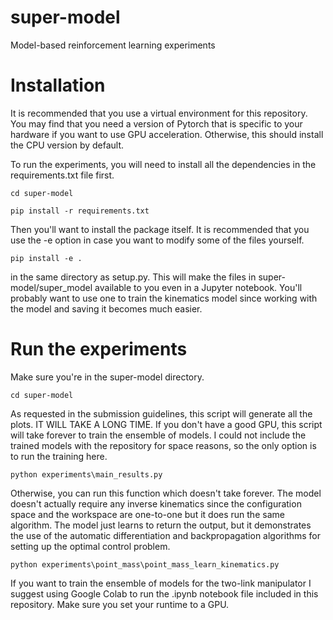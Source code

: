 # super-model
Model-based reinforcement learning experiments


# Installation
It is recommended that you use a virtual environment for this repository. You may find that you need a version of Pytorch that is specific to your hardware if you want to use GPU acceleration. Otherwise, this should install the CPU version by default.

To run the experiments, you will need to install all the dependencies in the requirements.txt file first.

`cd super-model`

`pip install -r requirements.txt`

Then you'll want to install the package itself. It is recommended that you use the -e option in case you want to modify some of the files yourself.

`pip install -e .`

in the same directory as setup.py. This will make the files in super-model/super_model available to you even in a Jupyter notebook. You'll probably want to use one to train the kinematics model since working with the model and saving it becomes much easier.

# Run the experiments
Make sure you're in the super-model directory.

`cd super-model`

As requested in the submission guidelines, this script will generate all the plots. IT WILL TAKE A LONG TIME. If you don't have a good GPU, this script will take forever to train the ensemble of models. I could not include the trained models with the repository for space reasons, so the only option is to run the training here.

`python experiments\main_results.py`

Otherwise, you can run this function which doesn't take forever. The model doesn't actually require any inverse kinematics since the configuration space and the workspace are one-to-one but it does run the same algorithm. The model just learns to return the output, but it demonstrates the use of the automatic differentiation and backpropagation algorithms for setting up the optimal control problem.

`python experiments\point_mass\point_mass_learn_kinematics.py`

If you want to train the ensemble of models for the two-link manipulator I suggest using Google Colab to run the .ipynb notebook file included in this repository. Make sure you set your runtime to a GPU.
